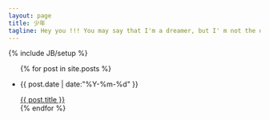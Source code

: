 ```yaml
---
layout: page
title: 少年 
tagline: Hey you !!! You may say that I'm a dreamer, but I' m not the only one !
---
```

{% include JB/setup %}



<ul class="posts">
{% for post in site.posts %}
<li><p class="date" cate="{{ post.categories }}">{{ post.date | date:"%Y-%m-%d" }}</p> <a href="{{ post.url }}">{{ post.title }}</a></li>
{% endfor %}
</ul>

